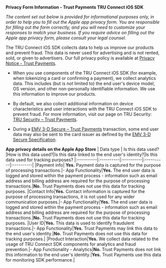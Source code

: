 **Privacy Form Information - Trust Payments TRU Connect iOS SDK**

_The content set out below is provided for informational purposes only, in order to help you to fill out the Apple app privacy form. You are responsible for filling out the form correctly, and you will need to customize your responses to match your business. If you require advice on filling out the Apple app privacy form, please consult your legal counsel._

The TRU Connect iOS SDK collects data to help us improve our products and prevent fraud. This data is never used for advertising and is not rented, sold, or given to advertisers. Our full privacy policy is available at [Privacy Notice - Trust Payments](https://www.trustpayments.com/privacy/ "https://www.trustpayments.com/privacy/").

-   When you use components of the TRU Connect iOS SDK (for example, when tokenizing a card or confirming a payment), we collect analytics data. This includes (but is not limited to) the end user's device model, OS version, and other non-personally identifiable information. We use this information to improve our products.
    
-   By default, we also collect additional information on device characteristics and user interactions with the TRU Connect iOS SDK to prevent fraud. For more information, visit our page on TRU Security: [TRU Security – Trust Payments](https://help.trustpayments.com/hc/en-us/categories/360003715758-TRU-Security "https://help.trustpayments.com/hc/en-us/categories/360003715758-TRU-Security").
    
-   During a [EMV 3-D Secure – Trust Payments](https://help.trustpayments.com/hc/en-us/sections/360005821478-EMV-3-D-Secure "https://help.trustpayments.com/hc/en-us/sections/360005821478-EMV-3-D-Secure") transaction, some end user data may also be sent to the card issuer as defined by the [EMV 3-D Secure Specification](https://www.emvco.com/emv-technologies/3d-secure/ "https://www.emvco.com/emv-technologies/3d-secure/").
    

**App privacy details on the Apple App Store**
| Data type | Is this data used? |How is this data used?|Is this data linked to the end user's identity?|Is this data used for tracking purposes?
|:----------|:----------|:----------|:----------|:----------|
|Payment info| **Yes.** Payment data is captured for the purpose of processing transactions.|-   App Functionality|**Yes.** The end user data is logged and stored within the payment process - information such as email address and billing address are required for the purpose of processing transactions.|**No.** Trust Payments does not use this data for tracking purposes.
|Contact Info|**Yes.** Contact information is captured for the purpose of processing transactions, it is not used for any wider communication purposes.|-   App Functionality|**Yes.** The end user data is logged and stored within the payment process - information such as email address and billing address are required for the purpose of processing transactions.|**No.** Trust Payments does not use this data for tracking purposes.
|User ID|**Yes.** This data is used to identify fraudulent transactions.|-   App Functionality|**Yes.** Trust Payments may link this data to the end user's identity.|**No.** Trust Payments does not use this data for tracking purposes.|
|Product Interaction|**Yes.** We collect data related to the usage of TRU Connect SDK components for analytics and fraud prevention.|-   App Functionality -   Analytics|**No.** Trust Payments does not link this information to the end user's identity.|**Yes.** Trust Payments use this data for monitoring SDK performance.|